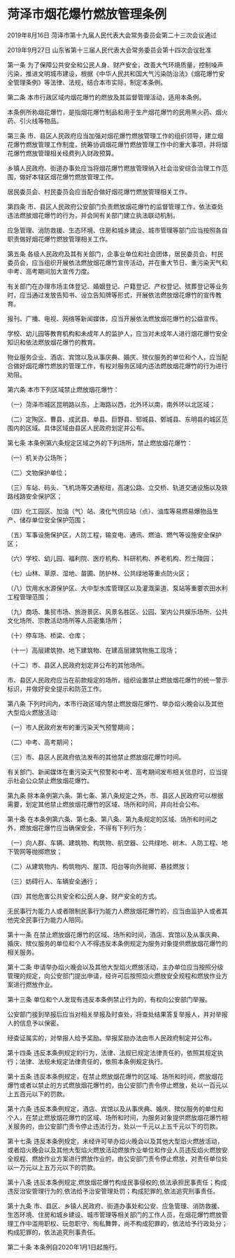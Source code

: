 # 菏泽市烟花爆竹燃放管理条例

2019年8月16日 菏泽市第十九届人民代表大会常务委员会第二十三次会议通过

2019年9月27日 山东省第十三届人民代表大会常务委员会第十四次会议批准

<!-- INFO END -->

第一条 为了保障公共安全和公民人身、财产安全，改善大气环境质量，控制噪声污染，推进文明城市建设，根据《中华人民共和国大气污染防治法》《烟花爆竹安全管理条例》等法律、法规，结合本市实际，制定本条例。

第二条 本市行政区域内烟花爆竹的燃放及其监督管理活动，适用本条例。

本条例所称烟花爆竹，是指烟花爆竹制品和用于生产烟花爆竹的民用黑火药、烟火药、引火线等物品。

第三条 市、县区人民政府应当加强对烟花爆竹燃放管理工作的组织领导，建立烟花爆竹燃放管理工作制度，统筹协调烟花爆竹燃放管理工作中的重大事项，并将烟花爆竹燃放管理相关经费列入财政预算。

乡镇人民政府、街道办事处应当将烟花爆竹燃放管理纳入社会治安综合治理工作范围，做好本辖区烟花爆竹燃放管理工作。

居民委员会、村民委员会应当配合做好烟花爆竹燃放管理相关工作。

第四条 市、县区人民政府公安部门负责燃放烟花爆竹的监督管理工作，依法查处违法燃放烟花爆竹的行为，并会同有关部门建立执法联动机制。

应急管理、消防救援、生态环境、住房和城乡建设、城市管理等部门应当按照各自职责做好烟花爆竹燃放管理相关工作。

第五条 各级人民政府及其有关部门，企事业单位和社会团体，居民委员会、村民委员会，应当组织开展依法燃放烟花爆竹宣传活动，并在重大节日、重污染天气和中考、高考期间加大宣传力度。

有关部门在办理市场主体登记、婚姻登记、户籍登记、产权登记、殡葬登记等业务时，应当通过发放告知书、设立告知牌等形式，开展依法燃放烟花爆竹的宣传教育。

报刊、广播、电视、网络等新闻媒体，应当开展依法燃放烟花爆竹的公益宣传。

学校、幼儿园等教育机构和未成年人的监护人，应当对未成年人进行烟花爆竹安全知识和依法燃放烟花爆竹的教育。

物业服务企业、酒店、宾馆以及从事庆典、婚庆、殡仪服务的单位和个人，应当配合做好烟花爆竹燃放的管理工作，有权对服务区域内违法燃放烟花爆竹的行为进行劝阻。

第六条 本市下列区域禁止燃放烟花爆竹：

（一）菏泽市城区昆明路以东，上海路以西，北外环以南，南外环以北区域；

（二）定陶区、曹县、成武县、单县、巨野县、郓城县、鄄城县、东明县的城区范围内的区域。具体区域由县区人民政府划定并公布。

第七条 本条例第六条规定区域之外的下列场所，禁止燃放烟花爆竹：

（一）机关办公场所；

（二）文物保护单位；

（三）车站、码头、飞机场等交通枢纽，高速公路、立交桥、轨道交通设施以及铁路线路安全保护区；

（四）化工园区、加油（气）站、液化气供应站（点）、油库等易燃易爆物品生产、储存单位安全保护范围；

（五）军事设施保护区，人防工程，输变电、通讯、燃油、燃气等设施安全保护区；

（六）学校、幼儿园、福利院、医疗机构、科研机构、养老机构、烈士陵园；

（七）山林、草原、湿地、苗圃、防护林、公共绿地等重点防火区；

（八）饮用水水源保护区、大中型水库管理区以及灌溉渠道、泵站等重要农田水利工程管理范围；

（九）商场、集贸市场、旅游景区、风景名胜区、公园、室内公共娱乐场所、公共文化场所、宗教活动场所等人员密集场所；

（十）停车场、桥梁、仓库；

（十一）高层建筑物、地下建筑物、在建高层建筑物施工现场；

（十二）市、县区人民政府划定并公布的其他场所。

市、县区人民政府应当在前款规定的场所，组织设置禁止燃放烟花爆竹的统一警示标识，并做好安全提示和防范工作。

第八条 下列时间内，本市行政区域内禁止燃放烟花爆竹、举办焰火晚会以及其他大型焰火燃放活动:

（一）市人民政府发布的重污染天气预警期间；

（二）中考、高考期间；

（三）市、县区人民政府依法发布的其他禁止燃放烟花爆竹时间。

有关部门、新闻媒体在重污染天气预警和中考、高考期间发布相关信息时，应当提示社会公众禁止燃放烟花爆竹。

第九条 除本条例第六条、第七条、第八条规定之外，市、县区人民政府可以根据需要，划定其他禁止燃放烟花爆竹的区域、场所和时间，并向社会公布。

第十条 在本条例第六条、第七条、第八条、第九条规定的区域、场所和时间之外，燃放烟花爆竹应当确保安全，不得有下列行为：

（一）向人群、车辆、建筑物、构筑物、航空器、公共绿地、树木、人防工程、地下管网等抛掷燃放；

（二）从建筑物内、构筑物内、屋顶、阳台等向外抛掷、悬挂燃放；

（三）妨碍行人、车辆安全通行；

（四）其他危害公共安全和公民人身、财产安全的方式。

无民事行为能力人或者限制民事行为能力人燃放烟花爆竹的，应当由监护人或者其他完全民事行为能力人陪同。

第十一条 在禁止燃放烟花爆竹的区域、场所和时间，酒店、宾馆以及从事庆典、婚庆、殡仪服务的单位和个人不得违反本条例规定为服务对象提供燃放烟花爆竹的相关服务。

第十二条 申请举办焰火晚会以及其他大型焰火燃放活动，主办单位应当按照分级管理的规定，向公安部门提出申请，经许可后按照焰火燃放安全规程和燃放作业方案进行燃放作业。

第十三条 单位和个人发现有违反本条例禁止行为的，有权向公安部门举报。

公安部门接到举报后应当对相关举报及时查处，将查处结果答复举报人，并对举报人的信息予以保密。

经查证属实的，对举报人给予奖励。举报奖励办法由市人民政府制定并公布。

第十四条 违反本条例规定的行为，法律、法规已规定法律责任的，依照其规定执行；法律、法规未规定法律责任的，依照本条例规定执行。

第十五条 违反本条例规定，在禁止燃放烟花爆竹的区域、场所和时间，燃放烟花爆竹或者以禁止的方式燃放烟花爆竹的，由公安部门责令停止燃放，处以一百元以上五百元以下的罚款。

第十六条 违反本条例规定，酒店、宾馆以及从事庆典、婚庆、殡仪服务的单位和个人，在禁止燃放烟花爆竹的区域、场所和时间，为服务对象提供燃放烟花爆竹相关服务的，由公安部门责令停止违法行为，处以一千元以上五千元以下的罚款。

第十七条 违反本条例规定，未经许可举办焰火晚会以及其他大型焰火燃放活动，或者焰火晚会以及其他大型焰火燃放活动燃放作业单位和作业人员违反焰火燃放安全规程、燃放作业方案进行燃放作业的，由公安部门责令停止燃放，对责任单位处以一万元以上五万元以下的罚款。

第十八条 违反本条例规定,燃放烟花爆竹构成民事侵权的,依法承担民事责任；构成违反治安管理行为的,依法给予治安管理处罚；构成犯罪的,依法追究刑事责任。

第十九条 市、县区、乡镇人民政府、街道办事处和公安、应急管理、消防救援、生态环境、住房和城乡建设、城市管理等相关部门的工作人员，在烟花爆竹燃放管理工作中滥用职权、玩忽职守、徇私舞弊，尚不构成犯罪的，依法给予行政处分；构成犯罪的，依法追究刑事责任。

第二十条 本条例自2020年1月1日起施行。